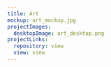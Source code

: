 ```yaml
---
title: Art
mockup: art_mockup.jpg
projectImages:
  desktopImage: art_desktop.png
projectLinks:
  repository: view
  view: view
---
```

